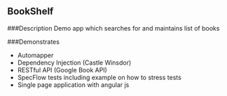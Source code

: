 ## BookShelf

###Description
Demo app which searches for and maintains list of books

###Demonstrates

- Automapper
- Dependency Injection (Castle Winsdor)
- RESTful API (Google Book API)
- SpecFlow tests including example on how to stress tests
- Single page application with angular js

